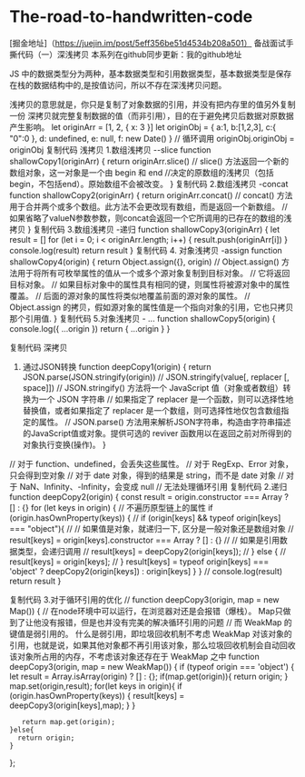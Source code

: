 # The-road-to-handwritten-code

[掘金地址]（https://juejin.im/post/5eff356be51d4534b208a501）
备战面试手撕代码（一）深浅拷贝
本系列在github同步更新：我的github地址

JS 中的数据类型分为两种，基本数据类型和引用数据类型，基本数据类型是保存在栈的数据结构中的,是按值访问，所以不存在深浅拷贝问题。

浅拷贝的意思就是，你只是复制了对象数据的引用，并没有把内存里的值另外复制一份
深拷贝就完整复制数据的值（而非引用），目的在于避免拷贝后数据对原数据产生影响。
let originArr = [1, 2, { x: 3 }]
let originObj = {
    a:1,
    b:[1,2,3],
    c:{
        "0":0
    },
    d: undefined,
    e: null,
    f: new Date()
}
// 循环调用
originObj.originObj = originObj
复制代码
浅拷贝
1.数组浅拷贝 --slice
function shallowCopy1(originArr) {
    return originArr.slice()
    // slice() 方法返回一个新的数组对象，这一对象是一个由 begin 和 end
    //决定的原数组的浅拷贝（包括 begin，不包括end）。原始数组不会被改变。
}
复制代码
2.数组浅拷贝 -concat
function shallowCopy2(originArr) {
    return originArr.concat()
    // concat() 方法用于合并两个或多个数组。此方法不会更改现有数组，而是返回一个新数组。
    // 如果省略了valueN参数参数，则concat会返回一个它所调用的已存在的数组的浅拷贝
}
复制代码
3.数组浅拷贝 -递归
function shallowCopy3(originArr) {
    let result = []
    for (let i = 0; i < originArr.length; i++) {
        result.push(originArr[i])
    }
    console.log(result)
    return result
}
复制代码
4. 对象浅拷贝 -assign
function shallowCopy4(origin) {
    return Object.assign({}, origin)
    // Object.assign() 方法用于将所有可枚举属性的值从一个或多个源对象复制到目标对象。
    // 它将返回目标对象。
    // 如果目标对象中的属性具有相同的键，则属性将被源对象中的属性覆盖。
    // 后面的源对象的属性将类似地覆盖前面的源对象的属性。
    // Object.assign 的拷贝，假如源对象的属性值是一个指向对象的引用，它也只拷贝那个引用值.
}
复制代码
5.对象浅拷贝 - ...
function shallowCopy5(origin) {
    console.log({
        ...origin
    }) 
    return {
        ...origin
    }
}

复制代码
深拷贝
1. 通过JSON转换
function deepCopy1(origin) {
    return JSON.parse(JSON.stringify(origin))
    // JSON.stringify(value[, replacer [, space]])
    // JSON.stringify() 方法将一个 JavaScript 值（对象或者数组）转换为一个 JSON 字符串
    // 如果指定了 replacer 是一个函数，则可以选择性地替换值，或者如果指定了 replacer 是一个数组，则可选择性地仅包含数组指定的属性。
    // JSON.parse() 方法用来解析JSON字符串，构造由字符串描述的JavaScript值或对象。提供可选的 reviver 函数用以在返回之前对所得到的对象执行变换(操作)。
}

// 对于 function、undefined，会丢失这些属性。
// 对于 RegExp、Error 对象，只会得到空对象
// 对于 date 对象，得到的结果是 string，而不是 date 对象
// 对于 NaN、Infinity、-Infinity，会变成 null
// 无法处理循环引用
复制代码
2.递归
function deepCopy2(origin) {
    const result = origin.constructor === Array ? [] : {}
    for (let keys in origin) {
        // 不遍历原型链上的属性
        if (origin.hasOwnProperty(keys)) {
            //  if (origin[keys] && typeof origin[keys] === "object"){
            //     // 如果值是对象，就递归一下, 区分是一般对象还是数组对象
            //     result[keys] = origin[keys].constructor === Array ? [] : {}
            //     // 如果是引用数据类型，会递归调用
            //     result[keys] = deepCopy2(origin[keys]);
            // } else {
            //     result[keys] = origin[keys];
            // }
            result[keys] = typeof origin[keys] === 'object' ? deepCopy2(origin[keys]) : origin[keys]
        }
    }
   // console.log(result)
    return result
  }


复制代码
3.对于循环引用的优化
// function deepCopy3(origin, map = new Map()) {
    // 在node环境中可以运行，在浏览器对还是会报错（爆栈）。 Map只做到了让他没有报错，但是也并没有完美的解决循环引用的问题
    // 而 WeakMap 的键值是弱引用的。 什么是弱引用，即垃圾回收机制不考虑 WeakMap 对该对象的引用，也就是说，如果其他对象都不再引用该对象，那么垃圾回收机制会自动回收该对象所占用的内存，不考虑该对象还存在于 WeakMap 之中
function deepCopy3(origin, map = new WeakMap()) {
    if (typeof origin === 'object') {
       let result = Array.isArray(origin) ? [] : {};
       if(map.get(origin)){
          return origin;
       }
       map.set(origin,result);
       for(let keys in origin){
           if (origin.hasOwnProperty(keys)) {
               result[keys] = deepCopy3(origin[keys],map);
       }
           }
          
       return map.get(origin);
    }else{
      return origin;
    }
  };

